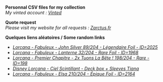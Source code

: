 **Personnal CSV files for my collection**  
*My vinted account : [Vinted](https://www.vinted.fr/member/223153477)*

**Quote request**  
*Please visit my website for all requests : [Zarctus.fr](https://www.zarctus.fr/)*


**Quelques liens aléatoires / Some random links**
- *[Lorcana - Fabuleux - John Silver 89/204 - Légendaire Foil - ID=2025](https://www.vinted.fr/items/6969079549-lorcana-fabuleux-john-silver-89204-legendaire-foil-id2025)*
- *[Lorcana - Fabuleux - Lanterne 32/204 - Rare Foil - ID=1968](https://www.vinted.fr/items/7108483040-lorcana-fabuleux-lanterne-32204-rare-foil-id1968)*
- *[Lorcana - Premier Chapitre - 2x Tuons La Bête ! 198/204 - Rare - ID=198](https://www.vinted.fr/items/5719809919-lorcana-premier-chapitre-2x-tuons-la-bete-198204-rare-id198)*
- *[Disney Lorcana - Ciel Scintillant - Deck box + Sleeves Tiana](https://www.vinted.fr/items/5264398075-disney-lorcana-ciel-scintillant-deck-box-sleeves-tiana)*
- *[Lorcana - Fabuleux - Elsa 210/204 - Épique Foil - ID=2164](https://www.vinted.fr/items/7091548659-lorcana-fabuleux-elsa-210204-epique-foil-id2164)*
